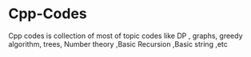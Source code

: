 # Cpp-Codes
Cpp codes is collection of most of topic codes like DP , graphs, greedy algorithm, trees, Number theory ,Basic Recursion ,Basic string ,etc

